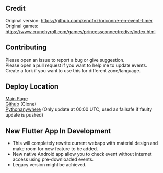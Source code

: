 ## Credit
Original version: https://github.com/kenofnz/priconne-en-event-timer<br>
Original games: https://www.crunchyroll.com/games/princessconnectredive/index.html

## Contributing
Please open an issue to report a bug or give suggestion.<br>
Please open a pull request if you want to help me to update events.<br>
Create a fork if you want to use this for different zone/language.

## Deploy Location
[Main Page](https://priconne-event.herokuapp.com)<br>
[Github](https://trunghieumickey.github.io/priconne-en-event-timer) (Clone)<br>
[Pythonanywhere](https://trunghieumickey.pythonanywhere.com/priconne-event/index.html) (Only update at 00:00 UTC, used as failsafe if faulty update is pushed)<br>

## New Flutter App In Development 
- This will completely rewrite current webapp with material design and make room for new feature to be added.
- New native Android app allow you to check event without internet access using pre-downloaded events.
- Legacy version might be achieved.

